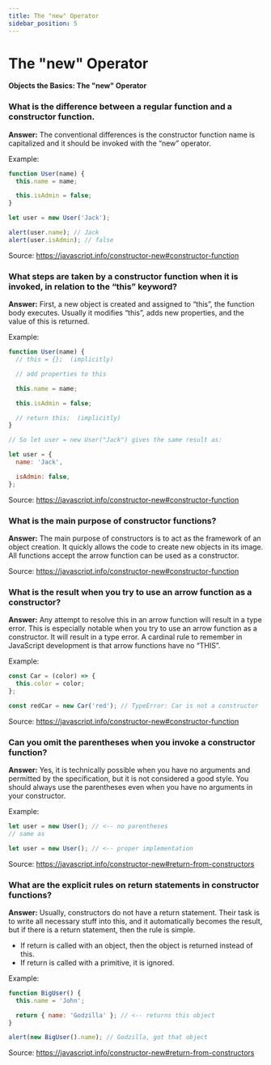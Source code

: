 ```yaml
---
title: The "new" Operator
sidebar_position: 5
---
```


# The "new" Operator

**Objects the Basics: The "new" Operator**

<head>
  <title>Constructors - JavaScript Interview Questions & Answers</title>
  <meta charSet="utf-8" />
</head>

### What is the difference between a regular function and a constructor function.

**Answer:** The conventional differences is the constructor function name is capitalized and it should be invoked with the “new” operator.

Example:

```js
function User(name) {
  this.name = name;

  this.isAdmin = false;
}

let user = new User('Jack');

alert(user.name); // Jack
alert(user.isAdmin); // false
```

Source: <https://javascript.info/constructor-new#constructor-function>

### What steps are taken by a constructor function when it is invoked, in relation to the “this” keyword?

**Answer:** First, a new object is created and assigned to “this”, the function body executes. Usually it modifies “this”, adds new properties, and the value of this is returned.

Example:

```js
function User(name) {
  // this = {};  (implicitly)

  // add properties to this

  this.name = name;

  this.isAdmin = false;

  // return this;  (implicitly)
}

// So let user = new User("Jack") gives the same result as:

let user = {
  name: 'Jack',

  isAdmin: false,
};
```

Source: <https://javascript.info/constructor-new#constructor-function>

### What is the main purpose of constructor functions?

**Answer:** The main purpose of constructors is to act as the framework of an object creation. It quickly allows the code to create new objects in its image. All functions accept the arrow function can be used as a constructor.

Source: <https://javascript.info/constructor-new#constructor-function>

### What is the result when you try to use an arrow function as a constructor?

**Answer:** Any attempt to resolve this in an arrow function will result in a type error. This is especially notable when you try to use an arrow function as a constructor. It will result in a type error. A cardinal rule to remember in JavaScript development is that arrow functions have no “THIS”.

Example:

```js
const Car = (color) => {
  this.color = color;
};

const redCar = new Car('red'); // TypeError: Car is not a constructor
```

Source: <https://javascript.info/constructor-new#constructor-function>

### Can you omit the parentheses when you invoke a constructor function?

**Answer:** Yes, it is technically possible when you have no arguments and permitted by the specification, but it is not considered a good style. You should always use the parentheses even when you have no arguments in your constructor.

Example:

```js
let user = new User(); // <-- no parentheses
// same as

let user = new User(); // <-- proper implementation
```

Source: <https://javascript.info/constructor-new#return-from-constructors>

### What are the explicit rules on return statements in constructor functions?

**Answer:** Usually, constructors do not have a return statement. Their task is to write all necessary stuff into this, and it automatically becomes the result, but if there is a return statement, then the rule is simple.

- If return is called with an object, then the object is returned instead of this.
- If return is called with a primitive, it is ignored.

Example:

```js
function BigUser() {
  this.name = 'John';

  return { name: 'Godzilla' }; // <-- returns this object
}

alert(new BigUser().name); // Godzilla, got that object
```

Source: <https://javascript.info/constructor-new#return-from-constructors>
